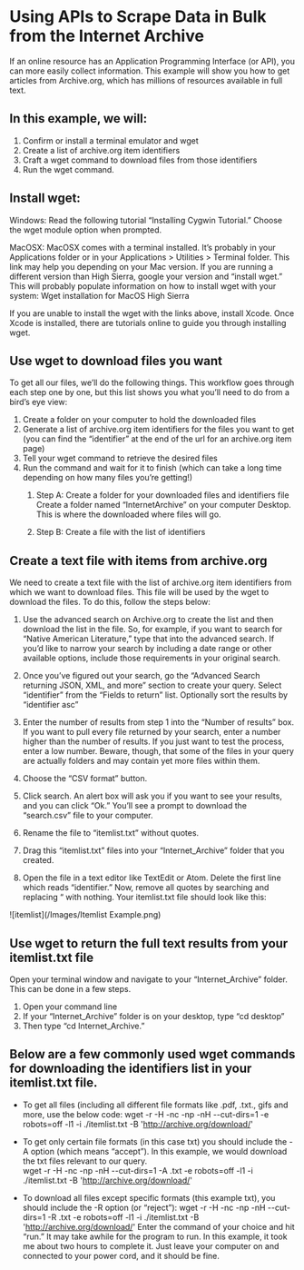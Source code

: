 # Using APIs to Scrape Data in Bulk from the Internet Archive

If an online resource has an Application Programming Interface (or API), you can more easily collect information. This example will show you how to get articles from Archive.org, which has millions of resources available in full text. 

## In this example, we will:
1. Confirm or install a terminal emulator and wget
1. Create a list of archive.org item identifiers
1. Craft a wget command to download files from those identifiers
1. Run the wget command.

## Install wget:

Windows: Read the following tutorial “Installing Cygwin Tutorial.” Choose the wget module option when prompted.

MacOSX: MacOSX comes with a terminal installed. It’s probably in your Applications folder or in your Applications > Utilities > Terminal folder. This link may help you depending on your Mac version. If you are running a different version than High Sierra, google your version and “install wget.” This will probably populate information on how to install wget with your system: Wget installation for MacOS High Sierra

If you are unable to install the wget with the links above, install Xcode. Once Xcode is installed, there are tutorials online to guide you through installing wget.

## Use wget to download files you want

To get all our files, we’ll do the following things. This workflow goes through each step one by one, but this list shows you what you’ll need to do from a bird’s eye view:
1. Create a folder on your computer to hold the downloaded files
1. Generate a list of archive.org item identifiers for the files you want to get (you can find the “identifier” at the end of the url for an archive.org item page)
1. Tell your wget command to retrieve the desired files
1. Run the command and wait for it to finish (which can take a long time depending on how many files you’re getting!)
    1. Step A: Create a folder for your downloaded files and identifiers file
Create a folder named “InternetArchive” on your computer Desktop. This is where the downloaded where files will go.

    1. Step B: Create a file with the list of identifiers

## Create a text file with items from archive.org

We need to create a text file with the list of archive.org item identifiers from which we want to download files. This file will be used by the wget to download the files. To do this, follow the steps below:

1. Use the advanced search on Archive.org to create the list and then download the list in the file. So, for example, if you want to search for “Native American Literature,” type that into the advanced search. If you’d like to narrow your search by including a date range or other available options, include those requirements in your original search.

1. Once you’ve figured out your search, go the “Advanced Search returning JSON, XML, and more” section to create your query. Select “identifier” from the “Fields to return” list. Optionally sort the results by “identifier asc”

1. Enter the number of results from step 1 into the “Number of results” box. If you want to pull every file returned by your search, enter a number higher than the number of results. If you just want to test the process, enter a low number. Beware, though, that some of the files in your query are actually folders and may contain yet more files within them. 

1. Choose the “CSV format” button.

1. Click search. An alert box will ask you if you want to see your results, and you can click “Ok.” You’ll see a prompt to download the “search.csv” file to your computer.
1. Rename the file to “itemlist.txt” without quotes.
1. Drag this “itemlist.txt” files into your “Internet_Archive” folder that you created.
1. Open the file in a text editor like TextEdit or Atom. Delete the first line which reads “identifier.” Now, remove all quotes by searching and replacing “ with nothing.
Your itemlist.txt file should look like this:

![itemlist](/Images/Itemlist Example.png)

## Use wget to return the full text results from your itemlist.txt file
Open your terminal window and navigate to your “Internet_Archive” folder. This can be done in a few steps.
1. Open your command line
1. If your “Internet_Archive” folder is on your desktop, type “cd desktop”
1. Then type “cd Internet_Archive.”

## Below are a few commonly used wget commands for downloading the identifiers list in your itemlist.txt file.

* To get all files (including all different file formats like .pdf, .txt., gifs and more, use the below code:
wget -r -H -nc -np -nH --cut-dirs=1 -e robots=off -l1 -i ./itemlist.txt -B 'http://archive.org/download/'

* To get only certain file formats (in this case txt) you should include the -A option (which means “accept”). In this example, we would download the txt files relevant to our query.  
wget -r -H -nc -np -nH --cut-dirs=1 -A .txt -e robots=off -l1 -i ./itemlist.txt -B 'http://archive.org/download/'

* To download all files except specific formats (this example txt), you should include the -R option (or “reject”):
wget -r -H -nc -np -nH --cut-dirs=1 -R .txt -e robots=off -l1 -i ./itemlist.txt -B 'http://archive.org/download/'
Enter the command of your choice and hit “run.” It may take awhile for the program to run. In this example, it took me about two hours to complete it. Just leave your computer on and connected to your power cord, and it should be fine.
